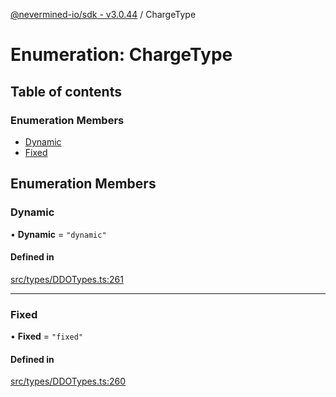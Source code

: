 [@nevermined-io/sdk - v3.0.44](../code-reference.md) / ChargeType

# Enumeration: ChargeType

## Table of contents

### Enumeration Members

- [Dynamic](ChargeType.md#dynamic)
- [Fixed](ChargeType.md#fixed)

## Enumeration Members

### Dynamic

• **Dynamic** = `"dynamic"`

#### Defined in

[src/types/DDOTypes.ts:261](https://github.com/nevermined-io/sdk-js/blob/73bbd7adf913370f1a2da0a0873209115a3fbd62/src/types/DDOTypes.ts#L261)

---

### Fixed

• **Fixed** = `"fixed"`

#### Defined in

[src/types/DDOTypes.ts:260](https://github.com/nevermined-io/sdk-js/blob/73bbd7adf913370f1a2da0a0873209115a3fbd62/src/types/DDOTypes.ts#L260)
